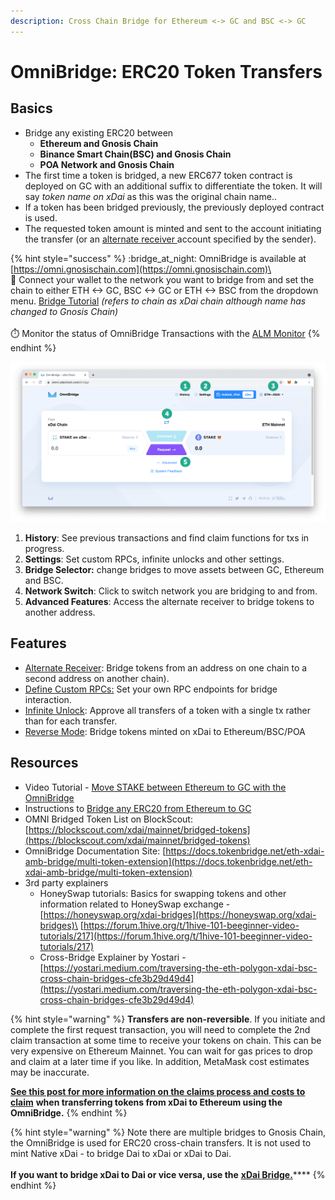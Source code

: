 ```yaml
---
description: Cross Chain Bridge for Ethereum <-> GC and BSC <-> GC
---
```


# OmniBridge: ERC20 Token Transfers

## Basics

* Bridge any existing ERC20 between
  * **Ethereum and Gnosis Chain**
  * **Binance Smart Chain(BSC) and Gnosis Chain**
  * **POA Network and Gnosis Chain**
* The first time a token is bridged, a new ERC677 token contract is deployed on GC with an additional suffix to differentiate the token. It will say _token name on xDai_ as this was the original chain name..&#x20;
* If a token has been bridged previously, the previously deployed contract is used.&#x20;
* The requested token amount is minted and sent to the account initiating the transfer (or an [alternate receiver ](alternate-receiver.md)account specified by the sender).

{% hint style="success" %}
:bridge\_at\_night: OmniBridge is available at [https://omni.gnosischain.com](https://omni.gnosischain.com)\
\
&#x20;:link: Connect your wallet to the network you want to bridge from and set the chain to either ETH <-> GC,  BSC <-> GC or ETH <-> BSC from the dropdown menu. [Bridge Tutorial](https://honeyswap.org/xdai-bridges) _(refers to chain as xDai chain although name has changed to Gnosis Chain)_ \
\
&#x20;:stopwatch: Monitor the status of OmniBridge Transactions with the [ALM Monitor](https://alm-xdai.herokuapp.com/)
{% endhint %}

![](../../../.gitbook/assets/omni-UI.png)

1. **History**: See previous transactions and find claim functions for txs in progress.
2. **Settings**: Set custom RPCs, infinite unlocks and other settings.
3. **Bridge Selector:** change bridges to move assets between GC, Ethereum and BSC.
4. **Network Switch**: Click to switch network you are bridging to and from.
5. **Advanced Features**: Access the alternate receiver to bridge tokens to another address.

## **Features**

* [Alternate Receiver](../converting-xdai-via-bridge/alternate-receiver-send-dai-to-another-xdai-address.md): Bridge tokens from an address on one chain to a second address on another chain).
* [Define Custom RPCs:](set-custom-rpc-endpoints.md) Set your own RPC endpoints for bridge interaction.
* [Infinite Unlock](infinite-unlock.md): Approve all transfers of a token with a single tx rather than for each transfer.
* [Reverse Mode](reverse-bridging.md): Bridge tokens minted on xDai to Ethereum/BSC/POA

## Resources

* Video Tutorial - [Move STAKE between Ethereum to GC with the OmniBridge](https://youtu.be/qbuBqur9lcE)
* Instructions to [Bridge any ERC20 from Ethereum to GC](https://docs.tokenbridge.net/eth-xdai-amb-bridge/multi-token-extension/ui-to-transfer-tokens/transfer-erc20)
* OMNI Bridged Token List on BlockScout: [https://blockscout.com/xdai/mainnet/bridged-tokens](https://blockscout.com/xdai/mainnet/bridged-tokens)
* OmniBridge Documentation Site: [https://docs.tokenbridge.net/eth-xdai-amb-bridge/multi-token-extension](https://docs.tokenbridge.net/eth-xdai-amb-bridge/multi-token-extension)
* 3rd party explainers
  * HoneySwap tutorials: Basics for swapping tokens and other information related to HoneySwap exchange - \
    [https://honeyswap.org/xdai-bridges](https://honeyswap.org/xdai-bridges)\
    [https://forum.1hive.org/t/1hive-101-beeginner-video-tutorials/217](https://forum.1hive.org/t/1hive-101-beeginner-video-tutorials/217)
  * Cross-Bridge Explainer by Yostari - [https://yostari.medium.com/traversing-the-eth-polygon-xdai-bsc-cross-chain-bridges-cfe3b29d49d4](https://yostari.medium.com/traversing-the-eth-polygon-xdai-bsc-cross-chain-bridges-cfe3b29d49d4)

{% hint style="warning" %}
**Transfers are non-reversible**. If you initiate and complete the first request transaction, you will need to complete the 2nd claim transaction at some time to receive your tokens on chain. This can be very expensive on Ethereum Mainnet. You can wait for gas prices to drop and claim at a later time if you like. In addition, MetaMask cost estimates may be inaccurate.

[**See this post for more information on the claims process and costs to claim**](https://forum.poa.network/t/request-and-claim-to-transfer-assets-from-xdai-chain/4495) **when transferring tokens from xDai to Ethereum using the OmniBridge.**
{% endhint %}

{% hint style="warning" %}
Note there are multiple bridges to Gnosis Chain, the OmniBridge is used for ERC20 cross-chain transfers. It is not used to mint Native xDai - to bridge Dai to xDai or xDai to Dai.\
\
**If you want to bridge xDai to Dai or vice versa, use the** [**xDai Bridge.**](../converting-xdai-via-bridge/)\*\*\*\*
{% endhint %}
